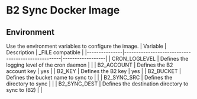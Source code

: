 # B2 Sync Docker Image
## Environment
Use the environment variables to configure the image. 
| Variable      | Description                                       | _FILE compatible |
|---------------|---------------------------------------------------|------------------|
| CRON_LOGLEVEL | Defines the logging level of the cron daemon      |                  |
| B2_ACCOUNT    | Defines the B2 account key                        | yes              |
| B2_KEY        | Defines the B2 key                                | yes              |
| B2_BUCKET     | Defines the bucket name to sync to                |                  |
| B2_SYNC_SRC   | Defines the directory to sync                     |                  |
| B2_SYNC_DEST  | Defines the destination directory to sync to (B2) |                  |
